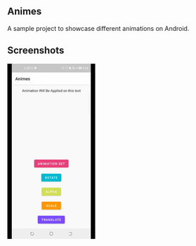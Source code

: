 ## Animes

A sample project to showcase different animations on Android.

## Screenshots

<img src="art/anims.gif" alt="animations" width="200" >